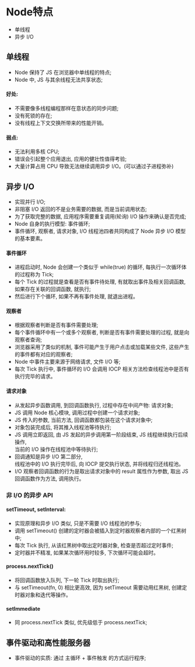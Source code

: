 # Node特点
- 单线程
- 异步 I/O

## 单线程
- Node 保持了 JS 在浏览器中单线程的特点;
- Node 中, JS 与其余线程无法共享状态;

#### 好处: 
- 不需要像多线程编程那样在意状态的同步问题;
- 没有死锁的存在;
- 没有线程上下文交换所带来的性能开销。

#### 弱点:
- 无法利用多核 CPU;
- 错误会引起整个应用退出, 应用的健壮性值得考验;
- 大量计算占用 CPU 导致无法继续调用异步 I/O。(可以通过子进程弥补)

## 异步 I/O
- 实现并行 I/O;
- 非阻塞 I/O 返回的不是业务需要的数据, 而是当前调用状态;
- 为了获取完整的数据, 应用程序需要重复调用(轮询) I/O 操作来确认是否完成;
- Node 自身的执行模型: 事件循环;
- 事件循环, 观察者, 请求对象, I/O 线程池四者共同构成了 Node 异步 I/O 模型的基本要素。

#### 事件循环
- 进程启动时, Node 会创建一个类似于 while(true) 的循环, 每执行一次循环体的过程称为 Tick;
- 每个 Tick 的过程就是查看是否有事件待处理, 有就取出事件及相关回调函数,  
    如果存在关联的回调函数, 就执行;
- 然后进行下个循环, 如果不再有事件处理, 就退出进程。

#### 观察者
- 根据观察者判断是否有事件需要处理;
- 每个事件循环中有一个或多个观察者, 判断是否有事件需要处理的过程, 就是向观察者查询;
- 浏览器采用了类似的机制, 事件可能产生于用户点击或加载某些文件, 这些产生的事件都有对应的观察者;
- Node 中事件主要来源于网络请求, 文件 I/O 等;
- 每次 Tick 执行中, 事件循环的 I/O 会调用 IOCP 相关方法检查线程池中是否有执行完毕的请求。

#### 请求对象
- 从发起异步函数调用, 到回调函数执行, 过程中存在中间产物: 请求对象;
- JS 调用 Node 核心模块, 调用过程中创建一个请求对象;
- JS 传入的参数, 当前方法, 回调函数都包装在这个请求对象中; 
- 对象包装完成后, 将其推入线程池等待执行;
- JS 调用立即返回, 由 JS 发起的异步调用第一阶段结束, JS 线程继续执行后续操作,  
    当前的 I/O 操作在线程池中等待执行;
- 回调通知是异步 I/O 第二部分,  
    线程池中的 I/O 执行完毕后, 向 IOCP 提交执行状态, 并将线程归还线程池。
- I/O 观察者回调函数的行为是取出请求对象中的 result 属性作为参数, 取出 JS 回调函数作为方法, 调用执行。

### 非 I/O 的异步 API
#### setTimeout, setInterval:
- 实现原理和异步 I/O 类似, 只是不需要 I/O 线程池的参与;
- 调用 setTimeout() 创建的定时器会被插入到定时器观察者内部的一个红黑树中;
- 每次 Tick 执行, 从该红黑树中取出定时器对象, 检查是否超过定时事件;
- 定时器并不精准, 如果某次循环用时较多, 下次循环可能会超时。

#### process.nextTick()
- 将回调函数放入队列, 下一轮 Tick 时取出执行;
- 与 setTimeout(fn, 0) 相比更高效, 因为 setTimeout 需要动用红黑树, 创建定时器对象和迭代等操作。

#### setImmediate
- 同 process.nextTick 类似, 优先级低于 process.nextTick;

## 事件驱动和高性能服务器
- 事件驱动的实质: 通过 主循环 + 事件触发 的方式运行程序;


